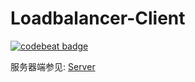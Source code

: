 # Loadbalancer-Client

[![codebeat badge](https://codebeat.co/badges/1921cd5e-962c-489a-bec0-17d700131e68)](https://codebeat.co/projects/github-com-ousheobin-loadbalancer-client-master)


服务器端参见: [Server](https://github.com/ousheobin/Load-Balancer-Server)
